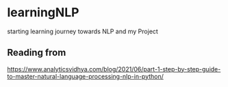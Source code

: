 # learningNLP
starting learning journey towards NLP and my Project 

## Reading from 
https://www.analyticsvidhya.com/blog/2021/06/part-1-step-by-step-guide-to-master-natural-language-processing-nlp-in-python/
